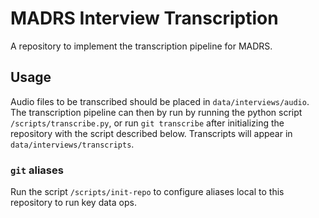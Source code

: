 # MADRS Interview Transcription

A repository to implement the transcription pipeline for MADRS.

## Usage

Audio files to be transcribed should be placed in `data/interviews/audio`. The
transcription pipeline can then by run by running the python script
`/scripts/transcribe.py`, or run `git transcribe` after initializing the
repository with the script described below. Transcripts will appear in
`data/interviews/transcripts`.

### `git` aliases
Run the script `/scripts/init-repo` to configure aliases local to this
repository to run key data ops.
